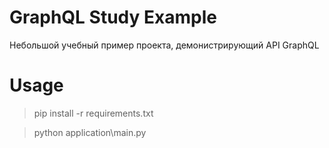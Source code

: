 # GraphQL Study Example
Небольшой учебный пример проекта, демонистрирующий API GraphQL

# Usage
>pip install -r requirements.txt

>python application\main.py
